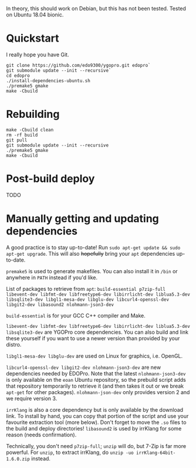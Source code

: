 In theory, this should work on Debian, but this has not been tested. Tested on Ubuntu 18.04 bionic.

# Quickstart
I really hope you have Git.
```
git clone https://github.com/edo9300/ygopro.git edopro`
git submodule update --init --recursive`
cd edopro
./install-dependencies-ubuntu.sh
./premake5 gmake
make -Cbuild
```

# Rebuilding
```
make -Cbuild clean
rm -rf build
git pull
git submodule update --init --recursive
./premake5 gmake
make -Cbuild
```

# Post-build deploy
TODO

# Manually getting and updating dependencies
A good practice is to stay up-to-date! Run `sudo apt-get update && sudo apt-get upgrade`. This will also ~~hopefully~~ bring your `apt` dependencies up-to-date.

`premake5` is used to generate makefiles. You can also install it in `/bin` or anywhere in `PATH` instead if you'd like.

List of packages to retrieve from `apt`: `build-essential p7zip-full libevent-dev libfmt-dev libfreetype6-dev libirrlicht-dev liblua5.3-dev libsqlite3-dev libgl1-mesa-dev libglu-dev libcurl4-openssl-dev libgit2-dev libasound2 nlohmann-json3-dev`

`build-essential` is for your GCC C++ compiler and Make.

`libevent-dev libfmt-dev libfreetype6-dev libirrlicht-dev liblua5.3-dev libsqlite3-dev` are YGOPro core dependencies. You can also build and link these yourself if you want to use a newer version than provided by your distro.

`libgl1-mesa-dev libglu-dev` are used on Linux for graphics, i.e. OpenGL.

`libcurl4-openssl-dev libgit2-dev nlohmann-json3-dev` are new dependencies needed by EDOPro. Note that the latest `nlohmann-json3-dev` is only available on the `eoan` Ubuntu repository, so the prebuild script adds that repository temporarily to retrieve it (and then takes it out or we break `apt-get` for other packages). `nlohmann-json-dev` only provides version 2 and we require version 3.

`irrKlang` is also a core dependency but is only available by the download link. To install by hand, you can copy that portion of the script and use your favourite extraction tool (more below). Don't forget to move the `.so` files to the build and deploy directories! `libasound2` is used by irrKlang for some reason (needs confirmation).

Technically, you don't need `p7zip-full`; `unzip` will do, but 7-Zip is far more powerful. For `unzip`, to extract irrKlang, do `unzip -uo irrKlang-64bit-1.6.0.zip` instead.
 

